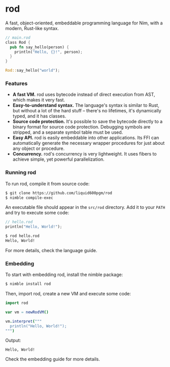 # rod

A fast, object-oriented, embeddable programming language for Nim,
with a modern, Rust-like syntax.

```rust
// main.rod
class Rod {
  pub fn say_hello(person) {
    println("Hello, {}!", person);
  }
}

Rod::say_hello("world");
```

### Features
 - **A fast VM.** rod uses bytecode instead of direct execution from AST, which
   makes it very fast.
 - **Easy-to-understand syntax.** The language's syntax is similar to Rust,
   but without a lot of the hard stuff – there's no lifetimes,
   it's dynamically typed, and it has classes.
 - **Source code protection.** It's possible to save the bytecode directly to a
   binary format for source code protection. Debugging symbols are stripped,
   and a separate symbol table must be used.
 - **Easy API.** rod is easily embeddable into other applications. Its FFI
   can automatically generate the necessary wrapper procedures for just about
   any object or procedure.
 - **Concurrency.** rod's concurrency is very lightweight. It uses fibers to
   achieve simple, yet powerful parallelization.

### Running rod
To run rod, compile it from source code:
```sh
$ git clone https://github.com/liquid600pgm/rod
$ nimble compile-exec
```
An executable file should appear in the `src/rod` directory. Add it to your
`PATH` and try to execute some code:
```rust
// hello.rod
println("Hello, World!");
```
```sh
$ rod hello.rod
Hello, World!
```
For more details, check the language guide.

### Embedding
To start with embedding rod, install the nimble package:
```sh
$ nimble install rod
```
Then, import rod, create a new VM and execute some code:
```nim
import rod

var vm = newRodVM()

vm.interpret("""
  println("Hello, World!");
""")
```
Output:
```
Hello, World!
```
Check the embedding guide for more details.
